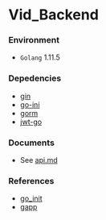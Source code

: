 # Vid_Backend

### Environment
+ `Golang` 1.11.5

### Depedencies
+ [gin](https://github.com/gin-gonic/gin)
+ [go-ini](https://github.com/go-ini/ini)
+ [gorm](https://github.com/jinzhu/gorm)
+ [jwt-go](https://github.com/dgrijalva/jwt-go)

### Documents
+ See [api.md](https://github.com/vidorg/Vid_Backend/tree/master/docs/api.md)

### References
+ [go_init](https://github.com/xiaobopang/go_init/)
+ [gapp](https://github.com/qq1060656096/gapp)